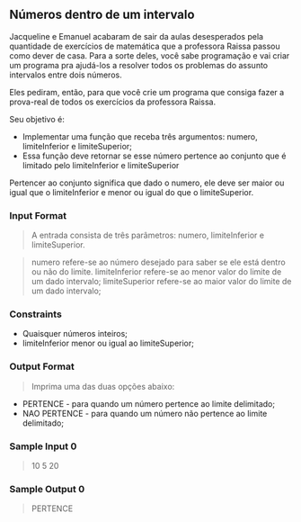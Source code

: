 ## Números dentro de um intervalo

Jacqueline e Emanuel acabaram de sair da aulas desesperados pela quantidade de exercícios de matemática que a professora Raissa passou como dever de casa. Para a sorte deles, você sabe programação e vai criar um programa pra ajudá-los a resolver todos os problemas do assunto intervalos entre dois números.

Eles pediram, então, para que você crie um programa que consiga fazer a prova-real de todos os exercícios da professora Raissa.

Seu objetivo é:

- Implementar uma função que receba três argumentos: numero, limiteInferior e limiteSuperior;
- Essa função deve retornar se esse número pertence ao conjunto que é limitado pelo limiteInferior e limiteSuperior

Pertencer ao conjunto significa que dado o numero, ele deve ser maior ou igual que o limiteInferior e menor ou igual do que o limiteSuperior.

### Input Format

> A entrada consista de três parâmetros: numero, limiteInferior e limiteSuperior. 

>numero refere-se ao número desejado para saber se ele está dentro ou não do limite. limiteInferior refere-se ao menor valor do limite de um dado intervalo; limiteSuperior refere-se ao maior valor do limite de um dado intervalo;

### Constraints

- Quaisquer números inteiros;
- limiteInferior menor ou igual ao limiteSuperior;

### Output Format

> Imprima uma das duas opções abaixo:

- PERTENCE - para quando um número pertence ao limite delimitado;
- NAO PERTENCE - para quando um número não pertence ao limite delimitado;

### Sample Input 0

> 10 5 20

### Sample Output 0

> PERTENCE